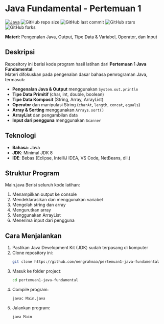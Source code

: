 # Java Fundamental - Pertemuan 1  
[![Java](https://img.shields.io/badge/Java-ED8B00?style=for-the-badge&logo=openjdk&logoColor=white)](https://www.java.com/)
![GitHub repo size](https://img.shields.io/github/repo-size/nengrahmaa/pertemuan1-java-fundamental?style=for-the-badge)
![GitHub last commit](https://img.shields.io/github/last-commit/nengrahmaa/pertemuan1-java-fundamental?style=for-the-badge)
![GitHub stars](https://img.shields.io/github/stars/nengrahmaa/pertemuan1-java-fundamental?style=for-the-badge)
![GitHub forks](https://img.shields.io/github/forks/nengrahmaa/pertemuan1-java-fundamental?style=for-the-badge)

**Materi:** Pengenalan Java, Output, Tipe Data & Variabel, Operator, dan Input  

## Deskripsi  
Repository ini berisi kode program hasil latihan dari **Pertemuan 1 Java Fundamental**.  
Materi difokuskan pada pengenalan dasar bahasa pemrograman Java, termasuk:  

- **Pengenalan Java & Output** menggunakan `System.out.println`
- **Tipe Data Primitif** (char, int, double, boolean)  
- **Tipe Data Komposit** (String, Array, ArrayList)  
- **Operator** dan manipulasi String (`charAt`, `length`, `concat`, `equals`)  
- **Array & Sorting** menggunakan `Arrays.sort()`  
- **ArrayList** dan pengambilan data  
- **Input dari pengguna** menggunakan `Scanner`  

## Teknologi  
- **Bahasa**: Java  
- **JDK**: Minimal JDK 8  
- **IDE**: Bebas (Eclipse, IntelliJ IDEA, VS Code, NetBeans, dll.)  

## Struktur Program  
 
Main.java
Berisi seluruh kode latihan:  
1. Menampilkan output ke console  
2. Mendeklarasikan dan menggunakan variabel  
3. Mengolah string dan array  
4. Mengurutkan array  
5. Menggunakan ArrayList  
6. Menerima input dari pengguna  

## Cara Menjalankan  
1. Pastikan Java Development Kit (JDK) sudah terpasang di komputer  
2. Clone repository ini:
   ```bash
   git clone https://github.com/nengrahmaa/pertemuan1-java-fundamental.git
   ```
3. Masuk ke folder project:
   ```bash
   cd pertemuan1-java-fundamental
   ```
5. Compile program:
   ```bash
   javac Main.java
   ```
7. Jalankan program:
   ```bash
   java Main
   ```
